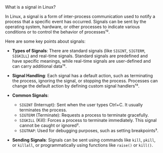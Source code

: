 What is a signal in Linux?

In Linux, a signal is a form of inter-process communication used to notify a process that a specific event has occurred. Signals can be sent by the operating system, hardware, or other processes to indicate various conditions or to control the behavior of processes¹².

Here are some key points about signals:

- **Types of Signals**: There are standard signals (like `SIGINT`, `SIGTERM`, `SIGKILL`) and real-time signals. Standard signals are predefined and have specific meanings, while real-time signals are user-defined and can carry additional data¹².
- **Signal Handling**: Each signal has a default action, such as terminating the process, ignoring the signal, or stopping the process. Processes can change the default action by defining custom signal handlers¹³.
- **Common Signals**:
  - `SIGINT` (Interrupt): Sent when the user types Ctrl+C. It usually terminates the process.
  - `SIGTERM` (Terminate): Requests a process to terminate gracefully.
  - `SIGKILL` (Kill): Forces a process to terminate immediately. This signal cannot be caught or ignored².
  - `SIGTRAP`: Used for debugging purposes, such as setting breakpoints³.

- **Sending Signals**: Signals can be sent using commands like `kill`, `pkill`, or `killall`, or programmatically using functions like `raise()` or `kill()`.
